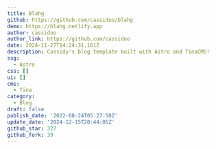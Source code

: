 ```yaml
---
title: Blahg
github: https://github.com/cassidoo/blahg
demo: https://blahg.netlify.app
author: cassidoo
author_link: https://github.com/cassidoo
date: 2024-11-27T14:24:31.161Z
description: Cassidy's blog template built with Astro and TinaCMS!
ssg:
  - Astro
css: []
ui: []
cms:
  - Tina
category:
  - Blog
draft: false
publish_date: '2022-08-24T05:27:50Z'
update_date: '2024-12-15T20:44:05Z'
github_star: 327
github_fork: 39
---
```

